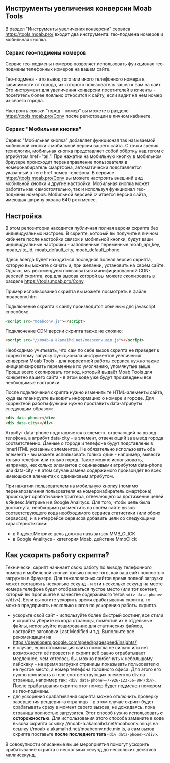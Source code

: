 ## Инструменты увеличения конверсии Moab Tools ##

В раздел "Инструменты увеличения конверсии" сервиса https://tools.moab.pro/ входит два инструмента: гео-подмена номеров и мобильная кнопка.

### Сервис гео-подмены номеров

Сервис гео-подмены номеров позволяет использовать функционал гео-подмены телефонных номеров на вашем сайте.

Гео-подмена - это вывод того или иного телефонного номера в зависимости от города, из которого пользователь зашел к вам на сайт. Это инструмент для увеличения конверсии посетителей в клиенты - посетитель более лояльно относится к сайту, если видит на нём номер из своего города.

Настроить связки "город - номер" вы можете в разделе https://tools.moab.pro/Conv после регистрации в личном кабинете.

### Сервис "Мобильная кнопка"

Сервис "Мобильная кнопка" добавляет функционал так называемой мобильной кнопки к мобильной версии вашего сайта. С точки зрения технологии, мобильная кнопка представляет собой обёртку над тегом <a> с атрибутом href="tel:". При нажатии на мобильную кнопку в мобильном браузере происходит перенаправление пользователя в номеронабиратель смартфона, автоматически подставляется указанный в теге href номер телефона. В сервисе https://tools.moab.pro/Conv вы можете настроить внешний вид мобильной кнопки и другие настройки. Мобильная кнопка может работать как самостоятельно, так и используя функционал гео-подмены номеров. Мобильной версией считается версия сайта, имеющая ширину экрана 640 px и менее.
  
## Настройка

В этом репозитории находится публичная полная версия скрипта без индивидуальных настроек. В скрипте, который вы получите в личном кабинете после настройки связок и мобильной кнопки, будут ваши индивидуальные настройки - заполненные переменные moab_api_key, moab_site_id, moab_default_city, moab_default_phone.

Здесь всегда будет находиться последняя полная версия скрипта, которую вы можете скачать и, при желании, установить на своём сайте. Однако, мы рекомендуем пользоваться минифицированной CDN-версией скрипта, код для вызова которой вы можете скопировать в разделе https://tools.moab.pro/Conv.

Пример использования скрипта вы можете посмотреть в файле moabconv.htm

Подключение скрипта к сайту производится обычным для javascript способом:
```html
<script src="moabconv.js"></script>
```
Подключение CDN-версии скрипта также не сложно:
```html
<script src="//moab-a.akamaihd.net/moabconv.min.js"></script>
```

Необходимо учитывать, что сам по себе вызов скрипта не приведет к корректному запуску функционала инструментов увеличения конверсии Moab Tools - для корректной работы сервиса нужно также инициализировать переменные по умолчанию, упомянутые выше. Проще всего скопировать тот код, который выдаёт Moab Tools для конкретно вашего сайта - в этом коде уже будут произведены все необходимые настройки.

После подключения скрипта нужно изменить те HTML-элементы сайта, куда вы планируете выводить информацию о номере и городе. Для корректной работы функции нужно проставить data-атрибуты следующим образом:
```html
<div data-phone></div>
<div data-city></div>
```
Атрибут data-phone подставляется в элемент, отвечающий за вывод телефона, а атрибут data-city – в элемент, отвечающий за вывод города соответственно. Данные о городе и телефоне будут подставлены в innerHTML указанных элементов.
Не обязательно использовать оба элемента - вы можете использовать только один - например, вывести только телефон или только город. Также можно использовать, например, несколько элементов с одинаковыми атрибутом data-phone или data-city - в этом случае замена содержимого произойдёт во всех имеющихся элементах с одинаковым атрибутом.

При нажатии пользователем на мобильную кнопку (помимо перенаправления пользователя на номеронабиратель смартфона) происходит срабатывание триггера, отвечающего за достижение целей в Яндекс.Метрике и в Google Analitycs. Для того, чтобы цель была достигнута, необходимо разместить на своём сайте вызов соответствующего кода необходимого сервиса статистики (или обоих сервисов), и в интерфейсе сервисов добавить цели со следующими характеристиками:

* в Яндекс.Метрике цель должна называться MMB_CLICK
* в Google Analitycs - категория Moab, действие MmbClick

## Как ускорить работу скрипта?

Технически, скрипт начинает свою работу по выводу телефонного номера и мобильной кнопки только после того, как ваш сайт полностью загружен в браузере. Для тяжеловесных сайтов время полной загрузки может составлять несколько секунд - и эти несколько секунд на месте номера телефона будет отображаться пустое место (или тот контент, который вы пропишете в качестве содержимого тегов ```<div data-phone></div>```). Если вы хотите ускорить время срабатывания скрипта, то можно предпринять несколько шагов по ускорению работы скрипта.

* ускорьте свой сайт - используйте более быстрый хостинг, все стили и скрипты уберите из кода страницы, поместив их в отдельные файлы, используйте кэширование для статических файлов, настройте заголовки Last Modified и т.д. Выполните все рекомендации на  https://developers.google.com/speed/pagespeed/insights/
* в случае, если оптимизация сайта помогла не сильно или нет возможности её провести и скрипт всё равно отрабатывает медленнее, чем хотелось бы, можно прибегнуть к небольшому лайфхаку - на время загрузки страницы показывать пользователю не пустое место, а номер телефона головного офиса. Для этого его нужно прописать в теле соответствующих элементов div на странице, например так: ```<div data-phone>+7-926-123-56-89</div>```. После срабатывания скрипта этот номер будет подменен номером из гео-подмены.
* для ускорения срабатывания скрипта можно отключить проверку завершения рендеринга страницы - в этом случае скрипт будет срабатывать сразу в момент своего вызова, не дожидаясь, пока страница полностью загрузится. Этот способ нужно использовать **с осторожностью**. Для использования этого способа замените в коде вызова скрипта ссылку //moab-a.akamaihd.net/moabconv.min.js на ссылку //moab-a.akamaihd.net/moabconv.ndc.min.js, а сам вызов скрипта поставьте **после последнего тега** ```<div data-phone></div>```.
  
В совокупности описанные выше мероприятия помогут ускорить срабатывание скрипта с нескольких секунд до нескольких десятков миллисекунд.
